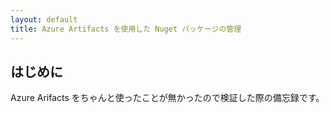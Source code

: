 ```yaml
---
layout: default
title: Azure Artifacts を使用した Nuget パッケージの管理
---
```


## はじめに

Azure Arifacts をちゃんと使ったことが無かったので検証した際の備忘録です。


